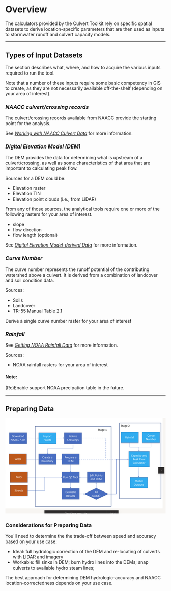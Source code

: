 # Overview

The calculators provided by the Culvert Toolkit rely on specific spatial datasets to derive location-specific parameters that are then used as inputs to stormwater runoff and culvert capacity models.

---
## Types of Input Datasets

The section describes what, where, and how to acquire the various inputs required to run the tool. 

Note that a number of these inputs require some basic competency in GIS to create, as they are not necessarily available off-the-shelf (depending on your area of interest).

### *NAACC culvert/crossing records*

The culvert/crossing records available from NAACC provide the starting point for the analysis.

See *[Working with NAACC Culvert Data](data-naacc-table.md)* for more information.

### *Digital Elevation Model (DEM)*

The DEM provides the data for determining what is upstream of a culvert/crossing, as well as some characteristics of that area that are important to calculating peak flow.

Sources for a DEM could be:

* Elevation raster
* Elevation TIN
* Elevation point clouds (i.e., from LiDAR)

From any of those sources, the analytical tools require one or more of the following rasters for your area of interest.

* slope
* flow direction
* flow length (optional)

See *[Digital Elevation Model-derived Data](data-dem.md)* for more information.

### *Curve Number*

The curve number represents the runoff potential of the contributing watershed above a culvert. It is derived from a combination of landcover and soil condition data.

Sources:

* Soils
* Landcover
* TR-55 Manual Table 2.1

Derive a single curve number raster for your area of interest

### *Rainfall*

See *[Getting NOAA Rainfall Data](data-noaa-rainfall.md)* for more information.

Sources: 

* NOAA rainfall rasters for your area of interest

#### Note:

(Re)Enable support NOAA precipation table in the future.

---

## Preparing Data

![](assets/workflow.png)

### Considerations for Preparing Data

You'll need to determine the the trade-off between speed and accuracy based on your use case:

* Ideal: full hydrologic correction of the DEM and re-locating of culverts with LIDAR and imagery
* Workable: fill sinks in DEM; burn hydro lines into the DEMs; snap culverts to available hydro steam lines; 

The best approach for determining DEM hydrologic-accuracy and NAACC location-correctedness depends on your use case.